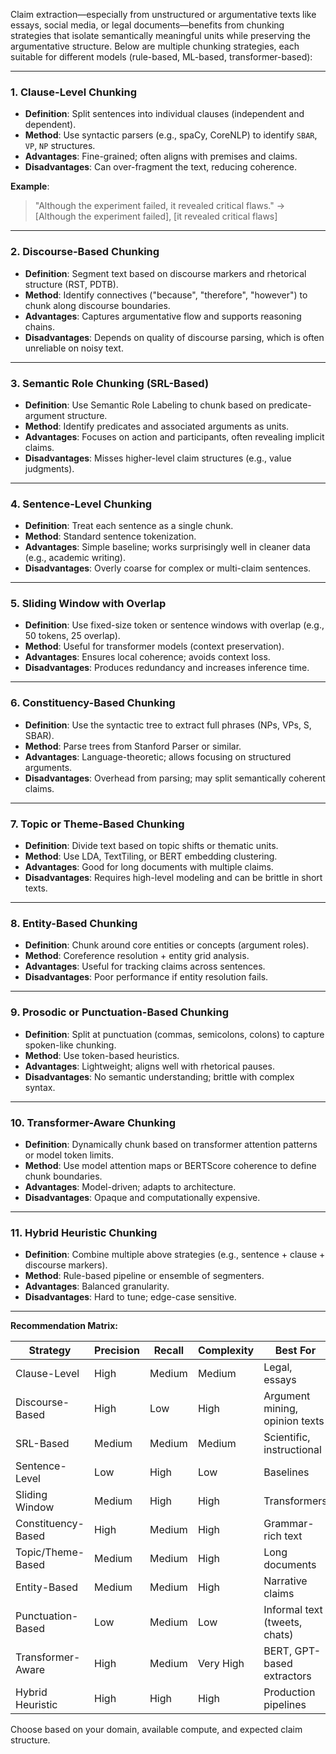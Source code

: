 Claim extraction—especially from unstructured or argumentative texts like essays, social media, or legal documents—benefits from chunking strategies that isolate semantically meaningful units while preserving the argumentative structure. Below are multiple chunking strategies, each suitable for different models (rule-based, ML-based, transformer-based):

---

### 1. **Clause-Level Chunking**

* **Definition**: Split sentences into individual clauses (independent and dependent).
* **Method**: Use syntactic parsers (e.g., spaCy, CoreNLP) to identify `SBAR`, `VP`, `NP` structures.
* **Advantages**: Fine-grained; often aligns with premises and claims.
* **Disadvantages**: Can over-fragment the text, reducing coherence.

**Example**:

> "Although the experiment failed, it revealed critical flaws."
> → \[Although the experiment failed], \[it revealed critical flaws]

---

### 2. **Discourse-Based Chunking**

* **Definition**: Segment text based on discourse markers and rhetorical structure (RST, PDTB).
* **Method**: Identify connectives ("because", "therefore", "however") to chunk along discourse boundaries.
* **Advantages**: Captures argumentative flow and supports reasoning chains.
* **Disadvantages**: Depends on quality of discourse parsing, which is often unreliable on noisy text.

---

### 3. **Semantic Role Chunking (SRL-Based)**

* **Definition**: Use Semantic Role Labeling to chunk based on predicate-argument structure.
* **Method**: Identify predicates and associated arguments as units.
* **Advantages**: Focuses on action and participants, often revealing implicit claims.
* **Disadvantages**: Misses higher-level claim structures (e.g., value judgments).

---

### 4. **Sentence-Level Chunking**

* **Definition**: Treat each sentence as a single chunk.
* **Method**: Standard sentence tokenization.
* **Advantages**: Simple baseline; works surprisingly well in cleaner data (e.g., academic writing).
* **Disadvantages**: Overly coarse for complex or multi-claim sentences.

---

### 5. **Sliding Window with Overlap**

* **Definition**: Use fixed-size token or sentence windows with overlap (e.g., 50 tokens, 25 overlap).
* **Method**: Useful for transformer models (context preservation).
* **Advantages**: Ensures local coherence; avoids context loss.
* **Disadvantages**: Produces redundancy and increases inference time.

---

### 6. **Constituency-Based Chunking**

* **Definition**: Use the syntactic tree to extract full phrases (NPs, VPs, S, SBAR).
* **Method**: Parse trees from Stanford Parser or similar.
* **Advantages**: Language-theoretic; allows focusing on structured arguments.
* **Disadvantages**: Overhead from parsing; may split semantically coherent claims.

---

### 7. **Topic or Theme-Based Chunking**

* **Definition**: Divide text based on topic shifts or thematic units.
* **Method**: Use LDA, TextTiling, or BERT embedding clustering.
* **Advantages**: Good for long documents with multiple claims.
* **Disadvantages**: Requires high-level modeling and can be brittle in short texts.

---

### 8. **Entity-Based Chunking**

* **Definition**: Chunk around core entities or concepts (argument roles).
* **Method**: Coreference resolution + entity grid analysis.
* **Advantages**: Useful for tracking claims across sentences.
* **Disadvantages**: Poor performance if entity resolution fails.

---

### 9. **Prosodic or Punctuation-Based Chunking**

* **Definition**: Split at punctuation (commas, semicolons, colons) to capture spoken-like chunking.
* **Method**: Use token-based heuristics.
* **Advantages**: Lightweight; aligns well with rhetorical pauses.
* **Disadvantages**: No semantic understanding; brittle with complex syntax.

---

### 10. **Transformer-Aware Chunking**

* **Definition**: Dynamically chunk based on transformer attention patterns or model token limits.
* **Method**: Use model attention maps or BERTScore coherence to define chunk boundaries.
* **Advantages**: Model-driven; adapts to architecture.
* **Disadvantages**: Opaque and computationally expensive.

---

### 11. **Hybrid Heuristic Chunking**

* **Definition**: Combine multiple above strategies (e.g., sentence + clause + discourse markers).
* **Method**: Rule-based pipeline or ensemble of segmenters.
* **Advantages**: Balanced granularity.
* **Disadvantages**: Hard to tune; edge-case sensitive.

---

**Recommendation Matrix:**

| Strategy           | Precision | Recall | Complexity | Best For                       |
| ------------------ | --------- | ------ | ---------- | ------------------------------ |
| Clause-Level       | High      | Medium | Medium     | Legal, essays                  |
| Discourse-Based    | High      | Low    | High       | Argument mining, opinion texts |
| SRL-Based          | Medium    | Medium | Medium     | Scientific, instructional      |
| Sentence-Level     | Low       | High   | Low        | Baselines                      |
| Sliding Window     | Medium    | High   | High       | Transformers                   |
| Constituency-Based | High      | Medium | High       | Grammar-rich text              |
| Topic/Theme-Based  | Medium    | Medium | High       | Long documents                 |
| Entity-Based       | Medium    | Medium | High       | Narrative claims               |
| Punctuation-Based  | Low       | Medium | Low        | Informal text (tweets, chats)  |
| Transformer-Aware  | High      | Medium | Very High  | BERT, GPT-based extractors     |
| Hybrid Heuristic   | High      | High   | High       | Production pipelines           |

Choose based on your domain, available compute, and expected claim structure.
